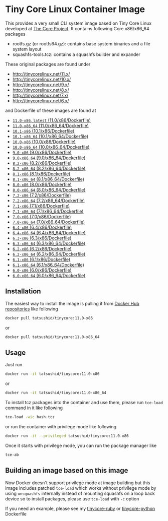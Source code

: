 Tiny Core Linux Container Image
===============================

This provides a very small CLI system image based on Tiny Core Linux developed
at [The Core Project](http://tinycorelinux.net). It contains following Core
x86/x86\_64 packages

- rootfs.gz (or rootfs64.gz): contains base system binaries and a file system
  layout
- squashfs-tools.tcz: contains a squashfs builder and expander

These original packages are found under

 - http://tinycorelinux.net/11.x/
 - http://tinycorelinux.net/10.x/
 - http://tinycorelinux.net/9.x/
 - http://tinycorelinux.net/8.x/
 - http://tinycorelinux.net/7.x/
 - http://tinycorelinux.net/6.x/

and Dockerfile of these images are found at

- [`11.0-x86`, `latest` (11.0/x86/Dockerfile)](https://github.com/tatsushid/docker-tinycore/blob/master/11.1/x86/Dockerfile)
- [`11.0-x86_64` (11.0/x86\_64/Dockerfile)](https://github.com/tatsushid/docker-tinycore/blob/master/11.1/x86_64/Dockerfile)
- [`10.1-x86` (10.1/x86/Dockerfile)](https://github.com/tatsushid/docker-tinycore/blob/master/10.1/x86/Dockerfile)
- [`10.1-x86_64` (10.1/x86\_64/Dockerfile)](https://github.com/tatsushid/docker-tinycore/blob/master/10.1/x86_64/Dockerfile)
- [`10.0-x86` (10.0/x86/Dockerfile)](https://github.com/tatsushid/docker-tinycore/blob/master/10.0/x86/Dockerfile)
- [`10.0-x86_64` (10.0/x86\_64/Dockerfile)](https://github.com/tatsushid/docker-tinycore/blob/master/10.0/x86_64/Dockerfile)
- [`9.0-x86` (9.0/x86/Dockerfile)](https://github.com/tatsushid/docker-tinycore/blob/master/9.0/x86/Dockerfile)
- [`9.0-x86_64` (9.0/x86\_64/Dockerfile)](https://github.com/tatsushid/docker-tinycore/blob/master/9.0/x86_64/Dockerfile)
- [`8.2-x86` (8.2/x86/Dockerfile)](https://github.com/tatsushid/docker-tinycore/blob/master/8.2/x86/Dockerfile)
- [`8.2-x86_64` (8.2/x86\_64/Dockerfile)](https://github.com/tatsushid/docker-tinycore/blob/master/8.2/x86_64/Dockerfile)
- [`8.1-x86` (8.1/x86/Dockerfile)](https://github.com/tatsushid/docker-tinycore/blob/master/8.1/x86/Dockerfile)
- [`8.1-x86_64` (8.1/x86\_64/Dockerfile)](https://github.com/tatsushid/docker-tinycore/blob/master/8.1/x86_64/Dockerfile)
- [`8.0-x86` (8.0/x86/Dockerfile)](https://github.com/tatsushid/docker-tinycore/blob/master/8.0/x86/Dockerfile)
- [`8.0-x86_64` (8.0/x86\_64/Dockerfile)](https://github.com/tatsushid/docker-tinycore/blob/master/8.0/x86_64/Dockerfile)
- [`7.2-x86` (7.2/x86/Dockerfile)](https://github.com/tatsushid/docker-tinycore/blob/master/7.2/x86/Dockerfile)
- [`7.2-x86_64` (7.2/x86\_64/Dockerfile)](https://github.com/tatsushid/docker-tinycore/blob/master/7.2/x86_64/Dockerfile)
- [`7.1-x86` (7.1/x86/Dockerfile)](https://github.com/tatsushid/docker-tinycore/blob/master/7.1/x86/Dockerfile)
- [`7.1-x86_64` (7.1/x86\_64/Dockerfile)](https://github.com/tatsushid/docker-tinycore/blob/master/7.1/x86_64/Dockerfile)
- [`7.0-x86` (7.0/x86/Dockerfile)](https://github.com/tatsushid/docker-tinycore/blob/master/7.0/x86/Dockerfile)
- [`7.0-x86_64` (7.0/x86\_64/Dockerfile)](https://github.com/tatsushid/docker-tinycore/blob/master/7.0/x86_64/Dockerfile)
- [`6.4-x86` (6.4/x86/Dockerfile)](https://github.com/tatsushid/docker-tinycore/blob/master/6.4/x86/Dockerfile)
- [`6.4-x86_64` (6.4/x86\_64/Dockerfile)](https://github.com/tatsushid/docker-tinycore/blob/master/6.4/x86_64/Dockerfile)
- [`6.3-x86` (6.3/x86/Dockerfile)](https://github.com/tatsushid/docker-tinycore/blob/master/6.3/x86/Dockerfile)
- [`6.3-x86_64` (6.3/x86\_64/Dockerfile)](https://github.com/tatsushid/docker-tinycore/blob/master/6.3/x86_64/Dockerfile)
- [`6.2-x86` (6.2/x86/Dockerfile)](https://github.com/tatsushid/docker-tinycore/blob/master/6.2/x86/Dockerfile)
- [`6.2-x86_64` (6.2/x86\_64/Dockerfile)](https://github.com/tatsushid/docker-tinycore/blob/master/6.2/x86_64/Dockerfile)
- [`6.1-x86` (6.1/x86/Dockerfile)](https://github.com/tatsushid/docker-tinycore/blob/master/6.1/x86/Dockerfile)
- [`6.1-x86_64` (6.1/x86\_64/Dockerfile)](https://github.com/tatsushid/docker-tinycore/blob/master/6.1/x86_64/Dockerfile)
- [`6.0-x86` (6.0/x86/Dockerfile)](https://github.com/tatsushid/docker-tinycore/blob/master/6.0/x86/Dockerfile)
- [`6.0-x86_64` (6.0/x86\_64/Dockerfile)](https://github.com/tatsushid/docker-tinycore/blob/master/6.0/x86_64/Dockerfile)

## Installation

The easiest way to install the image is pulling it from
[Docker Hub repositories](https://registry.hub.docker.com/) like following

```bash
docker pull tatsushid/tinycore:11.0-x86
```

or

```bash
docker pull tatsushid/tinycore:11.0-x86_64
```

## Usage

Just run

```bash
docker run -it tatsushid/tinycore:11.0-x86
```

or

```bash
docker run -it tatsushid/tinycore:11.0-x86_64
```

To install tcz packages into the container and use them, please run `tce-load`
command in it like following

```bash
tce-load -wic bash.tcz
```

or run the container with privilege mode like following

```bash
docker run -it --privileged tatsushid/tinycore:11.0-x86
```

Once it starts with privilege mode, you can run the package manager like

```bash
tce-ab
```

## Building an image based on this image

Now Docker doesn't support privilege mode at image building but this image
includes patched `tce-load` which works without privilege mode by using
`unsquashfs` internally instead of mounting squashfs on a loop back device so
to install packages, please use `tce-load` with `-c` option

If you need an example, please see my
[tinycore-ruby](https://github.com/tatsushid/docker-tinycore-ruby) or
[tinycore-python](https://github.com/tatsushid/docker-tinycore-python)
Dockerfile
